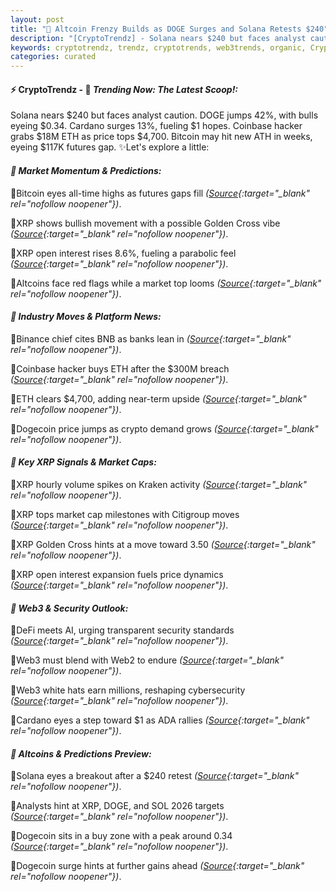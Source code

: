 ```yaml
---
layout: post
title: "🌇 Altcoin Frenzy Builds as DOGE Surges and Solana Retests $240"
description: "[CryptoTrendz] - Solana nears $240 but faces analyst caution. DOGE jumps 42%, with bulls eyeing $0.34. Cardano surges 13%, fueling $1 hopes. Coinbase hacker grabs $18M ETH as price tops $4,700. Bitcoin may hit new ATH in weeks, eyeing $117K futures gap."
keywords: cryptotrendz, trendz, cryptotrends, web3trends, organic, Crypto, Dogecoin, Market, AI, DOGE, ETH, Analyst, Chainlink, Binance, Ethereum
categories: curated
---
```


#### ⚡ CryptoTrendz - 📌 *Trending Now: The Latest Scoop!:*

Solana nears $240 but faces analyst caution. DOGE jumps 42%, with bulls eyeing $0.34. Cardano surges 13%, fueling $1 hopes. Coinbase hacker grabs $18M ETH as price tops $4,700. Bitcoin may hit new ATH in weeks, eyeing $117K futures gap. ✨Let's explore a little:


#### *🔖 Market Momentum & Predictions:*  

🔹Bitcoin eyes all-time highs as futures gaps fill *([Source](https://s.avyag.com/21k3){:target="_blank" rel="nofollow noopener"})*.  

🔹XRP shows bullish movement with a possible Golden Cross vibe *([Source](https://s.avyag.com/d5cv){:target="_blank" rel="nofollow noopener"})*.  

🔹XRP open interest rises 8.6%, fueling a parabolic feel *([Source](https://s.avyag.com/mnkj){:target="_blank" rel="nofollow noopener"})*.  

🔹Altcoins face red flags while a market top looms *([Source](https://s.avyag.com/r7gs){:target="_blank" rel="nofollow noopener"})*.  

#### *🔖 Industry Moves & Platform News:*  

🔹Binance chief cites BNB as banks lean in *([Source](https://s.avyag.com/hdtc){:target="_blank" rel="nofollow noopener"})*.  

🔹Coinbase hacker buys ETH after the $300M breach *([Source](https://s.avyag.com/ksw8){:target="_blank" rel="nofollow noopener"})*.  

🔹ETH clears $4,700, adding near-term upside *([Source](https://s.avyag.com/d56n){:target="_blank" rel="nofollow noopener"})*.  

🔹Dogecoin price jumps as crypto demand grows *([Source](https://s.avyag.com/f6si){:target="_blank" rel="nofollow noopener"})*.  

#### *🔖 Key XRP Signals & Market Caps:*  

🔹XRP hourly volume spikes on Kraken activity *([Source](https://s.avyag.com/t1cq){:target="_blank" rel="nofollow noopener"})*.  

🔹XRP tops market cap milestones with Citigroup moves *([Source](https://s.avyag.com/zhz7){:target="_blank" rel="nofollow noopener"})*.  

🔹XRP Golden Cross hints at a move toward 3.50 *([Source](https://s.avyag.com/d5cv){:target="_blank" rel="nofollow noopener"})*.  

🔹XRP open interest expansion fuels price dynamics *([Source](https://s.avyag.com/mnkj){:target="_blank" rel="nofollow noopener"})*.  

#### *🔖 Web3 & Security Outlook:*  

🔹DeFi meets AI, urging transparent security standards *([Source](https://s.avyag.com/f3yi){:target="_blank" rel="nofollow noopener"})*.  

🔹Web3 must blend with Web2 to endure *([Source](https://s.avyag.com/k1hq){:target="_blank" rel="nofollow noopener"})*.  

🔹Web3 white hats earn millions, reshaping cybersecurity *([Source](https://s.avyag.com/bxao){:target="_blank" rel="nofollow noopener"})*.  

🔹Cardano eyes a step toward $1 as ADA rallies *([Source](https://s.avyag.com/xr7t){:target="_blank" rel="nofollow noopener"})*.  

#### *🔖 Altcoins & Predictions Preview:*  

🔹Solana eyes a breakout after a $240 retest *([Source](https://s.avyag.com/c04v){:target="_blank" rel="nofollow noopener"})*.  

🔹Analysts hint at XRP, DOGE, and SOL 2026 targets *([Source](https://s.avyag.com/74sa){:target="_blank" rel="nofollow noopener"})*.  

🔹Dogecoin sits in a buy zone with a peak around 0.34 *([Source](https://s.avyag.com/o9uq){:target="_blank" rel="nofollow noopener"})*.  

🔹Dogecoin surge hints at further gains ahead *([Source](https://s.avyag.com/vy7r){:target="_blank" rel="nofollow noopener"})*.